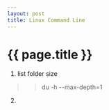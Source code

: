 ```yaml
---
layout: post
title: Linux Command Line
---
```


{{ page.title }}
================
1. list folder size
>>du -h --max-depth=1

2. 